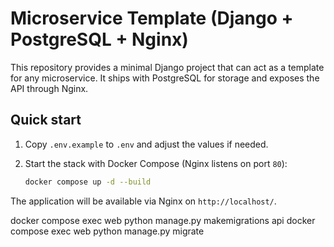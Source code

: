 # Microservice Template (Django + PostgreSQL + Nginx)

This repository provides a minimal Django project that can act as a template
for any microservice. It ships with PostgreSQL for storage and exposes the API
through Nginx.

## Quick start

1. Copy `.env.example` to `.env` and adjust the values if needed.
2. Start the stack with Docker Compose (Nginx listens on port `80`):

   ```bash
   docker compose up -d --build
   ```

The application will be available via Nginx on `http://localhost/`.


docker compose exec web python manage.py makemigrations api
docker compose exec web python manage.py migrate